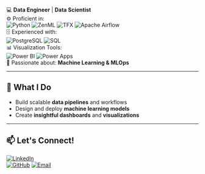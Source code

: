   
💻 **Data Engineer** | **Data Scientist**  
⚙️ Proficient in:  
![Python](https://img.shields.io/badge/Python-3776AB?style=flat-square&logo=python&logoColor=white) ![ZenML](https://img.shields.io/badge/ZenML-F37626?style=flat-square&logo=zenml&logoColor=white) ![TFX](https://img.shields.io/badge/TFX-FF6F00?style=flat-square&logo=tensorflow&logoColor=white) ![Apache Airflow](https://img.shields.io/badge/Apache%20Airflow-017CEE?style=flat-square&logo=apache-airflow&logoColor=white)  
🗄️ Experienced with:  
![PostgreSQL](https://img.shields.io/badge/PostgreSQL-336791?style=flat-square&logo=postgresql&logoColor=white) ![SQL](https://img.shields.io/badge/SQL-FFCA28?style=flat-square&logo=sql&logoColor=black)  
📊 Visualization Tools:  
![Power BI](https://img.shields.io/badge/Power%20BI-F2C811?style=flat-square&logo=powerbi&logoColor=black) ![Power Apps](https://img.shields.io/badge/Power%20Apps-742774?style=flat-square&logo=powerapps&logoColor=white)  
🤖 Passionate about: **Machine Learning & MLOps**  

---

## 🚀 What I Do  
- Build scalable **data pipelines** and workflows  
- Design and deploy **machine learning models**  
- Create **insightful dashboards** and **visualizations**  

---

## 📫 Let's Connect!  
[![LinkedIn](https://img.shields.io/badge/LinkedIn-Brempong-blue?style=flat-square&logo=linkedin)](https://www.linkedin.com/in/brempong-appiah-dankwah-61619a244/)  
[![GitHub](https://img.shields.io/badge/GitHub-Brempong-black?style=flat-square&logo=github)](https://github.com/brempong21)
[![Email](https://img.shields.io/badge/Email-Gmail-red?style=flat-square&logo=gmail)](mailto:appiahd482@gmail.com) 
